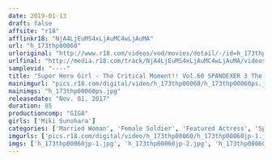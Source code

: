 ```yaml
---
date: 2019-01-13
draft: false
affsite: "r18"
afflinkr18: "NjA4LjEuMS4xLjAuMC4wLjAuMA"
url: "h_173thp00060"
urloriginal: "http://www.r18.com/videos/vod/movies/detail/-/id=h_173thp00060"
urlfinal: "http://media.r18.com/track/NjA4LjEuMS4xLjAuMC4wLjAuMA/videos/vod/movies/detail/-/id=h_173thp00060"
samplevid: "----"
title: "Super Hero Girl - The Critical Moment!! Vol.60 SPANDEXER 3 The Return Of Sun Angel Miki Sunohara"
mainimgurl: "pics.r18.com/digital/video/h_173thp00060/h_173thp00060ps.jpg"
mainimgs: "h_173thp00060ps.jpg"
releasedate: "Nov. 01, 2017"
duration: 85
productioncomp: "GIGA"
girls: ['Miki Sunohara']
categories: ['Married Woman', 'Female Soldier', 'Featured Actress', 'Special Effects', 'Cowgirl', 'Blowjob']
imgurls: ['pics.r18.com/digital/video/h_173thp00060/h_173thp00060jp-1.jpg', 'pics.r18.com/digital/video/h_173thp00060/h_173thp00060jp-2.jpg', 'pics.r18.com/digital/video/h_173thp00060/h_173thp00060jp-3.jpg', 'pics.r18.com/digital/video/h_173thp00060/h_173thp00060jp-4.jpg', 'pics.r18.com/digital/video/h_173thp00060/h_173thp00060jp-5.jpg', 'pics.r18.com/digital/video/h_173thp00060/h_173thp00060jp-6.jpg', 'pics.r18.com/digital/video/h_173thp00060/h_173thp00060jp-7.jpg', 'pics.r18.com/digital/video/h_173thp00060/h_173thp00060jp-8.jpg', 'pics.r18.com/digital/video/h_173thp00060/h_173thp00060jp-9.jpg', 'pics.r18.com/digital/video/h_173thp00060/h_173thp00060jp-10.jpg', 'pics.r18.com/digital/video/h_173thp00060/h_173thp00060jp-11.jpg', 'pics.r18.com/digital/video/h_173thp00060/h_173thp00060jp-12.jpg', 'pics.r18.com/digital/video/h_173thp00060/h_173thp00060jp-13.jpg', 'pics.r18.com/digital/video/h_173thp00060/h_173thp00060jp-14.jpg', 'pics.r18.com/digital/video/h_173thp00060/h_173thp00060jp-15.jpg', 'pics.r18.com/digital/video/h_173thp00060/h_173thp00060jp-16.jpg', 'pics.r18.com/digital/video/h_173thp00060/h_173thp00060jp-17.jpg', 'pics.r18.com/digital/video/h_173thp00060/h_173thp00060jp-18.jpg', 'pics.r18.com/digital/video/h_173thp00060/h_173thp00060jp-19.jpg', 'pics.r18.com/digital/video/h_173thp00060/h_173thp00060jp-20.jpg']
imgs: ['h_173thp00060jp-1.jpg', 'h_173thp00060jp-2.jpg', 'h_173thp00060jp-3.jpg', 'h_173thp00060jp-4.jpg', 'h_173thp00060jp-5.jpg', 'h_173thp00060jp-6.jpg', 'h_173thp00060jp-7.jpg', 'h_173thp00060jp-8.jpg', 'h_173thp00060jp-9.jpg', 'h_173thp00060jp-10.jpg', 'h_173thp00060jp-11.jpg', 'h_173thp00060jp-12.jpg', 'h_173thp00060jp-13.jpg', 'h_173thp00060jp-14.jpg', 'h_173thp00060jp-15.jpg', 'h_173thp00060jp-16.jpg', 'h_173thp00060jp-17.jpg', 'h_173thp00060jp-18.jpg', 'h_173thp00060jp-19.jpg', 'h_173thp00060jp-20.jpg']
---
```

